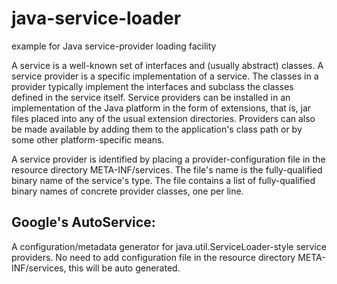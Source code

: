 # java-service-loader
example for Java service-provider loading facility

A service is a well-known set of interfaces and (usually abstract) classes. A service provider is a specific implementation of a service. The classes in a provider typically implement the interfaces and subclass the classes defined in the service itself. Service providers can be installed in an implementation of the Java platform in the form of extensions, that is, jar files placed into any of the usual extension directories. Providers can also be made available by adding them to the application's class path or by some other platform-specific means. 

A service provider is identified by placing a provider-configuration file in the resource directory META-INF/services. The file's name is the fully-qualified binary name of the service's type. The file contains a list of fully-qualified binary names of concrete provider classes, one per line.

## Google's AutoService:
A configuration/metadata generator for java.util.ServiceLoader-style service providers.
No need to add configuration file in the resource directory META-INF/services, this will be auto generated. 


